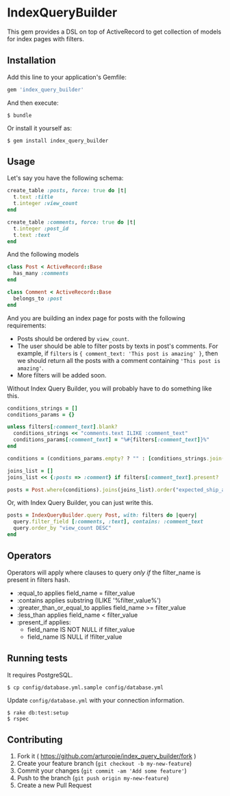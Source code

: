 # IndexQueryBuilder

This gem provides a DSL on top of ActiveRecord to get collection of models for index pages with filters.

## Installation

Add this line to your application's Gemfile:

```ruby
gem 'index_query_builder'
```

And then execute:

    $ bundle

Or install it yourself as:

    $ gem install index_query_builder

## Usage

Let's say you have the following schema:

```ruby
create_table :posts, force: true do |t|
  t.text :title
  t.integer :view_count
end

create_table :comments, force: true do |t|
  t.integer :post_id
  t.text :text
end
```

And the following models

```ruby
class Post < ActiveRecord::Base
  has_many :comments
end

class Comment < ActiveRecord::Base
  belongs_to :post
end
```

And you are building an index page for posts with the following requirements:
* Posts should be ordered by `view_count`.
* The user should be able to filter posts by texts in post's comments. For example, if `filters` is `{ comment_text: 'This post is amazing' }`, then we should return all the posts with a comment containing `'This post is amazing'`.
* More filters will be added soon.

Without Index Query Builder, you will probably have to do something like this.

```ruby
conditions_strings = []
conditions_params = {}

unless filters[:comment_text].blank?
  conditions_strings << "comments.text ILIKE :comment_text"
  conditions_params[:comment_text] = "%#{filters[:comment_text]}%"
end

conditions = (conditions_params.empty? ? "" : [conditions_strings.join(" AND "), conditions_params])

joins_list = []
joins_list << {:posts => :comment} if filters[:comment_text].present?

posts = Post.where(conditions).joins(joins_list).order("expected_ship_at desc, id desc")
```

Or, with Index Query Builder, you can just write this.

```ruby
posts = IndexQueryBuilder.query Post, with: filters do |query|
  query.filter_field [:comments, :text], contains: :comment_text
  query.order_by "view_count DESC"
end
```

## Operators

Operators will apply where clauses to query *only if* the filter_name is present in filters hash.

* :equal_to applies field_name = filter_value
* :contains applies substring (ILIKE '%filter_value%')
* :greater_than_or_equal_to applies field_name >= filter_value
* :less_than applies field_name < filter_value
* :present_if applies:
    * field_name IS NOT NULL if filter_value
    * field_name IS NULL if !filter_value

## Running tests

It requires PostgreSQL.

    $ cp config/database.yml.sample config/database.yml

Update `config/database.yml` with your connection information.

    $ rake db:test:setup
    $ rspec

## Contributing

1. Fork it ( https://github.com/arturopie/index_query_builder/fork )
2. Create your feature branch (`git checkout -b my-new-feature`)
3. Commit your changes (`git commit -am 'Add some feature'`)
4. Push to the branch (`git push origin my-new-feature`)
5. Create a new Pull Request
